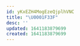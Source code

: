 ```yaml
---
id: yKxEZH4MogEzeQjplhVNC
title: "\U0001F33F️"
desc: ''
updated: 1641183879699
created: 1641183879699
---
```


